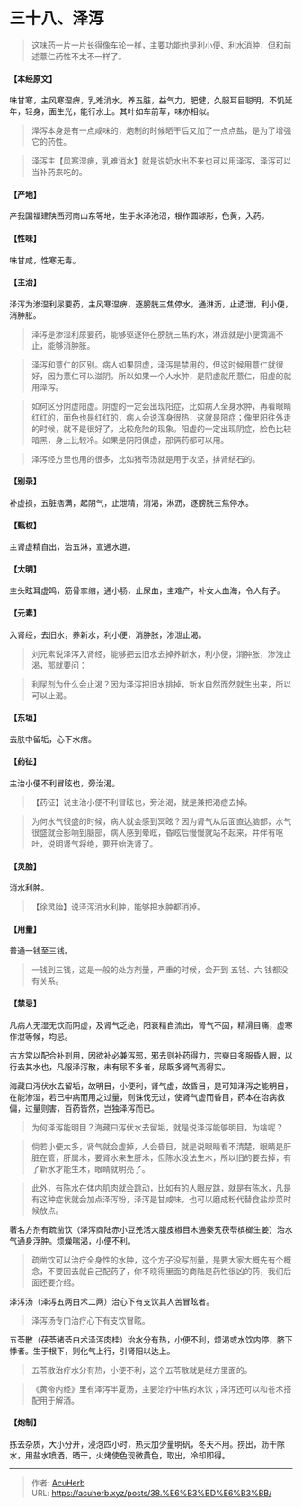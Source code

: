 # 三十八、泽泻


> 这味药一片一片长得像车轮一样，主要功能也是利小便、利水消肿，但和前述薏仁药性不太不一样了。

#### 【本经原文】
味甘寒，主风寒湿痹，乳难消水，养五脏，益气力，肥健，久服耳目聪明，不饥延年，轻身，面生光，能行水上。其叶如车前草，味亦相似。

> 泽泻本身是有一点咸味的，炮制的时候晒干后又加了一点点盐，是为了增强它的药性。

> 泽泻主【风寒湿痹，乳难消水】就是说奶水出不来也可以用泽泻，泽泻可以当补药来吃的。

#### 【产地】
产我国福建陕西河南山东等地，生于水泽池沼，根作圆球形，色黄，入药。
#### 【性味】
味甘咸，性寒无毒。
#### 【主治】
泽泻为渗湿利尿要药，主风寒湿痹，逐膀胱三焦停水，通淋沥，止遗泄，利小便，消肿胀。

> 泽泻是渗湿利尿要药，能够驱逐停在膀胱三焦的水，淋沥就是小便滴漏不止，能够消肿胀。

> 泽泻和薏仁的区别。病人如果阴虚，泽泻是禁用的，但这时候用薏仁就很好，因为薏仁可以滋阴。所以如果一个人水肿，是阴虚就用薏仁，阳虚的就用泽泻。

> 如何区分阴虚阳虚。阴虚的一定会出现阳症，比如病人全身水肿，再看眼睛红红的，面色也是红红的，病人会说浑身很热，这就是阳症；像里阳往外走的时候，就不是很好了，比较危险的现象。阳虚的一定出现阴症，脸色比较暗黑，身上比较冷。如果是阴阳俱虚，那俩药都可以用。

> 泽泻经方里也用的很多，比如猪苓汤就是用于攻坚，排肾结石的。

#### 【别录】
补虚损，五脏痞满，起阴气，止泄精，消渴，淋沥，逐膀胱三焦停水。
#### 【甄权】
主肾虚精自出，治五淋，宣通水道。
#### 【大明】
主头眩耳虚鸣，筋骨挛缩，通小肠，止尿血，主难产，补女人血海，令人有子。
#### 【元素】
入肾经，去旧水，养新水，利小便，消肿胀，渗泄止渴。

> 刘元素说泽泻入肾经，能够把去旧水去掉养新水，利小便，消肿胀，渗洩止渴，那就要问：

> 利尿剂为什么会止渴？因为泽泻把旧水排掉，新水自然而然就生出来，所以可以止渴。

#### 【东垣】
去肤中留垢，心下水痞。
#### 【药征】
主治小便不利冒眩也，旁治渴。

> 【药征】说主治小便不利冒眩也，旁治渴，就是兼把渴症去掉。

> 为何水气很盛的时候，病人就会感到冥眩？因为肾气从后面直达脑部，水气很盛就会影响到脑部，病人感到晕眩，昏眩后慢慢就站不起来，并伴有呕吐，说明肾气将绝，要开始洗肾了。

#### 【灵胎】
消水利肿。

> 【徐灵胎】说泽泻消水利肿，能够把水肿都消掉。

#### 【用量】
普通一钱至三钱。

> 一钱到三钱，这是一般的处方剂量，严重的时候，会开到 五钱、六 钱都没有关系。

#### 【禁忌】
凡病人无湿无饮而阴虚，及肾气乏绝，阳衰精自流出，肾气不固，精滑目痛，虚寒作泄等候，均忌。

古方常以配合补剂用，因欲补必兼泻邪，邪去则补药得力，宗奭曰多服昏人眼，以行去其水也，凡服泽泻散，未有尿不多者，尿既多肾气焉得实。

海藏曰泻伏水去留垢，故明目，小便利，肾气虚，故昏目，是可知泽泻之能明目，在能渗湿，若已中病而用之过量，则诛伐无过，使肾气虚而昏目，药本在治病救偏，过量则害，百药皆然，岂独泽泻而已。

> 为何泽泻能明目？海藏曰泻伏水去留垢，就是说泽泻能够明目，为啥呢？

> 倘若小便太多，肾气就会虚掉，人会昏目，就是说眼睛看不清楚，眼睛是肝脏在管，肝属木，要肾水来生肝木，但陈水没法生木，所以旧的要去掉，有了新水才能生木，眼睛就明亮了。

> 此外，有陈水在体内肌肉就会跳动，比如有的人眼皮跳，就是有陈水，凡是有这种症状就会加点泽泻粉，泽泻是甘咸味，也可以磨成粉代替食盐炒菜时候放点。

著名方剂有疏凿饮（泽泻商陆赤小豆羌活大腹皮椒目木通秦艽茯苓槟榔生姜）治水气通身浮肿。烦燥喘渴，小便不利。

> 疏凿饮可以治疗全身性的水肿，这个方子没写剂量，是要大家大概先有个概念，不要回去就自己配药了，你不晓得里面的商陆是药性很凶的药，我们后面还要介绍。

泽泻汤（泽泻五两白术二两）治心下有支饮其人苦冒眩者。

> 泽泻汤专门治疗心下有支饮冒眩。

五苓散（茯苓猪苓白术泽泻肉桂）治水分有热，小便不利，烦渴或水饮内停，脐下悸者。生于根下，则化气上行，引肾阳以达上。

> 五苓散治疗水分有热，小便不利，这个五苓散就是经方里面的。

> 《黄帝内经》里有泽泻半夏汤，主要治疗中焦的水饮；泽泻还可以和苍术搭配用于解酒。

#### 【炮制】
拣去杂质，大小分开，浸泡四小时，热天加少量明矾，冬天不用。捞出，沥干除水，用盐水喷洒，晒干，火烤使色现微黄色，取出，冷却即得。

---

> 作者: [AcuHerb](https://acuherb.xyz)  
> URL: https://acuherb.xyz/posts/38.%E6%B3%BD%E6%B3%BB/  


